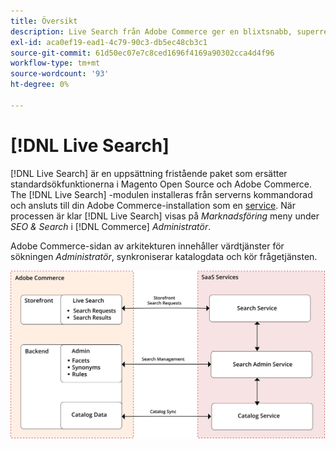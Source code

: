 ```yaml
---
title: Översikt
description: Live Search från Adobe Commerce ger en blixtsnabb, superrelevant och intuitiv sökupplevelse.
exl-id: aca0ef19-ead1-4c79-90c3-db5ec48cb3c1
source-git-commit: 61d50ec07e7c8ced1696f4169a90302cca4d4f96
workflow-type: tm+mt
source-wordcount: '93'
ht-degree: 0%

---
```


# [!DNL Live Search]

[!DNL Live Search] är en uppsättning fristående paket som ersätter standardsökfunktionerna i Magento Open Source och Adobe Commerce. The [!DNL Live Search] -modulen installeras från serverns kommandorad och ansluts till din Adobe Commerce-installation som en [service](../landing/saas.md). När processen är klar [!DNL Live Search] visas på *Marknadsföring* meny under *SEO &amp; Search* i [!DNL Commerce] *Administratör*.

Adobe Commerce-sidan av arkitekturen innehåller värdtjänster för sökningen *Administratör*, synkroniserar katalogdata och kör frågetjänsten.

![Arkitektur för Live Search](assets/architecture-diagram.svg)
